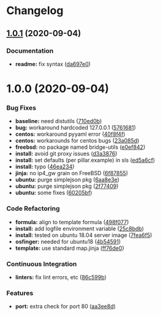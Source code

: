 # Changelog

## [1.0.1](https://github.com/saltstack-formulas/devstack-formula/compare/v1.0.0...v1.0.1) (2020-09-04)


### Documentation

* **readme:** fix syntax ([da697e0](https://github.com/saltstack-formulas/devstack-formula/commit/da697e0053356d314ecbdaf6d71b708cfa1ec737))

# 1.0.0 (2020-09-04)


### Bug Fixes

* **baseline:** need distutils ([710ed0b](https://github.com/saltstack-formulas/devstack-formula/commit/710ed0bda0cb49144aa95a238ddabd34fbc58c1f))
* **bug:** workaround hardcoded 127.0.0.1 ([5761681](https://github.com/saltstack-formulas/devstack-formula/commit/57616810e8b57f07a4598c54686a669cd01d3176))
* **centos:** workaround pyyaml error ([40f8f4f](https://github.com/saltstack-formulas/devstack-formula/commit/40f8f4ff199bfa5b336edb2f18efbfaa4c463c40))
* **centos:** workarounds for centos bugs ([23a085d](https://github.com/saltstack-formulas/devstack-formula/commit/23a085d62a9da11b67e7617bdfa9554a7b539f10))
* **freebsd:** no package named bridge-utils ([e0ef842](https://github.com/saltstack-formulas/devstack-formula/commit/e0ef84256690363e48079ef1ba82a3f1cfe2dd76))
* **install:** avoid git proxy issues ([d3a3876](https://github.com/saltstack-formulas/devstack-formula/commit/d3a3876d6775c7948df60dd463ceafdbfc0ab297))
* **install:** set defaults (per pillar.example) in sls ([ed5a6cf](https://github.com/saltstack-formulas/devstack-formula/commit/ed5a6cf2517c4bf1db6185123cff86d632ab7b98))
* **install:** typo ([46ea234](https://github.com/saltstack-formulas/devstack-formula/commit/46ea234df653b0b2fb7467e60066edfb24745c07))
* **jinja:** no ip4_gw grain on FreeBSD ([6f87855](https://github.com/saltstack-formulas/devstack-formula/commit/6f87855fca7a59fe0bce4ce69f0f72620cfb18bb))
* **ubuntu:** purge simplejson pkg ([6aa8e3e](https://github.com/saltstack-formulas/devstack-formula/commit/6aa8e3e9a0d136fa684a87633505716d8bcf1013))
* **ubuntu:** purge simplejson pkg ([2f77409](https://github.com/saltstack-formulas/devstack-formula/commit/2f77409be06f6ffaebc98046055931b330dd22ca))
* **ubuntu:** some fixes ([60205bf](https://github.com/saltstack-formulas/devstack-formula/commit/60205bfc2b5ee02c91a8e4b07b6b539591ff19f5))


### Code Refactoring

* **formula:** align to template formula ([498f077](https://github.com/saltstack-formulas/devstack-formula/commit/498f07787fbd2ea0bd3aee3eec34eb183ea7e9a5))
* **install:** add logfile environment variable ([25c8bdb](https://github.com/saltstack-formulas/devstack-formula/commit/25c8bdbe5091b995b69f6ddbded5fb0d2ed79363))
* **install:** tested on ubuntu 18.04 server image ([7fea6f5](https://github.com/saltstack-formulas/devstack-formula/commit/7fea6f5998a1f9d15166dacff7aeccd85db71239))
* **osfinger:** needed for ubuntu18 ([4b54591](https://github.com/saltstack-formulas/devstack-formula/commit/4b5459163f523c35069a039977545da29f9b22e7))
* **template:** use standard map.jinja ([ff76de0](https://github.com/saltstack-formulas/devstack-formula/commit/ff76de039fca50e3491e8ef7a20da61d075ca4e8))


### Continuous Integration

* **linters:** fix lint errors, etc ([86c599b](https://github.com/saltstack-formulas/devstack-formula/commit/86c599bdb1467f6de79421924037567efb3c92f5))


### Features

* **port:** extra check for port 80 ([aa3ee8d](https://github.com/saltstack-formulas/devstack-formula/commit/aa3ee8d9b847cc5752eaa90ead5dd929c2f4a01e))
